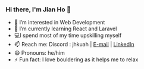 ### Hi there, I'm Jian Ho 👋

- 🔭 I’m interested in Web Development
- 🌱 I’m currently learning React and Laravel
- 💻I spend most of my time upskilling myself
- 📫 Reach me: Discord : jhkuah | [E-mail](mailto:kjh_1997@hotmail.com) | [LinkedIn](https://www.linkedin.com/in/jian-ho-kuah-647605171/)
- 😄 Pronouns: he/him
- ⚡ Fun fact: I love bouldering as it helps me to relax

